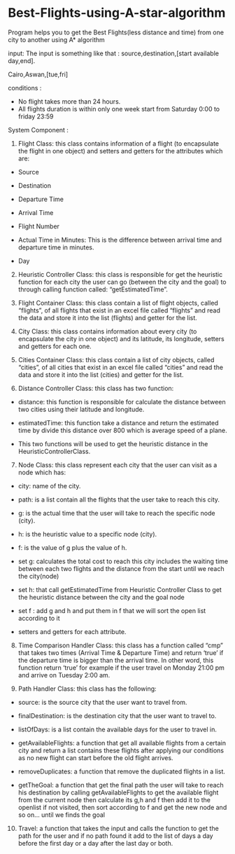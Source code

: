 # Best-Flights-using-A-star-algorithm
Program helps you to get the Best Flights(less distance and time) from one city to another using A* algorithm 

input:
The input is something like that : source,destination,[start available day,end].

Cairo,Aswan,[tue,fri]

conditions :
- No flight takes more than 24 hours.
- All flights duration is within only one week start from Saturday 0:00 to friday 23:59

System Component :

1.	Flight Class: this class contains information of a flight (to encapsulate the flight in one object) and setters and getters for the attributes which are:

-	Source

-	Destination

-	Departure Time

-	Arrival Time

-	Flight Number

-	Actual Time in Minutes: This is the difference between arrival time and departure time in minutes.

-	Day

2.	Heuristic Controller Class: this class is responsible for get the heuristic function for each city the user can go (between the city and the goal) to through calling function called: “getEstimatedTime”.


3.	Flight Container Class: this class contain a list of flight objects, called “flights”, of all flights that exist in an excel file called “flights” and read the data and store it into the list (flights) and getter for the list.


4.	City Class: this class contains information about every city (to encapsulate the city in one object) and its latitude, its longitude, setters and getters for each one.


5.	Cities Container Class: this class contain a list of city objects, called “cities”, of all cities that exist in an excel file called “cities” and read the data and store it into the list (cities) and getter for the list.

6.	Distance Controller Class: this class has two function:

-	distance: this function is responsible for calculate the distance between two cities using their latitude and longitude.

-	estimatedTime: this function take a distance and return the estimated time by divide this distance over 800 which is average speed of a plane.
-	This two functions will be used to get the heuristic distance in the HeuristicControllerClass.


7.	Node Class: this class represent each city that the user can visit as a node which has:

-	city: name of the city.

-	path: is a list contain all the flights that the user take to reach this city.

-	g: is the actual time that the user will take to reach the specific node (city).

-	h: is the heuristic value to a specific node (city).

-	f: is the value of g plus the value of h.

-	set g: calculates the total cost to reach this city includes the waiting time between each two flights and the distance from the start until we reach the city(node)

-	set h: that call getEstimatedTime from Heuristic Controller Class to get the heuristic distance between the city and the goal node 

-	set f : add g and h and put them in f that we will sort the open list according to it 
 

-	setters and getters for each attribute.

8.	Time Comparison Handler Class: this class has a function called “cmp” that takes two times (Arrival Time & Departure Time) and return ‘true’ if the departure time is bigger than the arrival time. In other word, this function return ‘true’ for example if the user travel on Monday 21:00 pm and arrive on Tuesday 2:00 am.


9.	Path Handler Class: this class has the following:

-	source: is the source city that the user want to travel from.

-	finalDestination: is the destination city that the user want to travel to.

-	listOfDays: is a list contain the available days for the user to travel in.

-	getAvailableFlights: a function that get all available flights from a certain city and return a list contains these flights after applying our conditions as no new flight can start before the old flight arrives.

-	removeDuplicates: a function that remove the duplicated flights in a list.

-	getTheGoal: a function that get the final path the user will take to reach his destination by calling getAvailableFlights to get the available flight from the current node then calculate its g,h and f then add it to the openlist if not visited, then sort according to f and get the new node and so on… until we finds the goal


10.	Travel:  a function that takes the input and calls the function to get the path for the user and if no path found it add to the list of days a day before the first day or a day after the last day or both.


